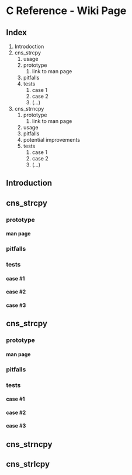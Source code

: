 # C Reference - Wiki Page

## Index

1. Introdoction
2. cns_strcpy
   1. usage
   2. prototype
      1. link to man page
   3. pitfalls
   4. tests
      1. case 1
      2. case 2
      3. (...)
3. cns_strncpy
   1. prototype
      1. link to man page
   2. usage
   3. pitfalls
   4. potential improvements
   5. tests
      1. case 1
      2. case 2 
      3. (...)

## Introduction

## cns_strcpy

### prototype

#### man page

### pitfalls

### tests

#### case #1

#### case #2

#### case #3

## cns_strcpy

### prototype

#### man page

### pitfalls

### tests

#### case \#1

#### case \#2

#### case \#3

## cns_strncpy

## cns_strlcpy






